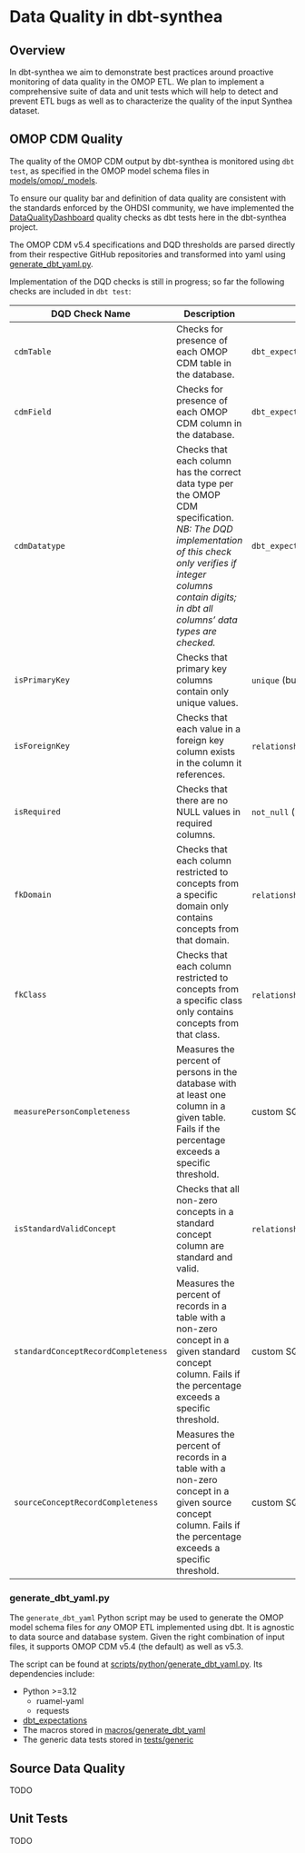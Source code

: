 # Data Quality in dbt-synthea

## Overview

In dbt-synthea we aim to demonstrate best practices around proactive monitoring of data quality in the OMOP ETL.  We plan to implement a comprehensive suite of data and unit tests which will help to detect and prevent ETL bugs as well as to characterize the quality of the input Synthea dataset.

## OMOP CDM Quality

The quality of the OMOP CDM output by dbt-synthea is monitored using `dbt test`, as specified in the OMOP model schema files in [models/omop/_models](./models/omop/_models).

To ensure our quality bar and definition of data quality are consistent with the standards enforced by the OHDSI community, we have implemented the [DataQualityDashboard](https://github.com/OHDSI/DataQualityDashboard) quality checks as dbt tests here in the dbt-synthea project.

The OMOP CDM v5.4 specifications and DQD thresholds are parsed directly from their respective GitHub repositories and transformed into yaml using [generate_dbt_yaml.py](.scripts/python/generate_dbt_yaml.py).

Implementation of the DQD checks is still in progress; so far the following checks are included in `dbt test`:

| DQD Check Name                      | Description                                                                                                                                                                                                                  | dbt test implementation                                    |
| ----------------------------------- | ---------------------------------------------------------------------------------------------------------------------------------------------------------------------------------------------------------------------------- | ---------------------------------------------------------- |
| `cdmTable`                          | Checks for presence of each OMOP CDM table in the database.                                                                                                                                                                  | `dbt_expectations.expect_column_to_exist`                  |
| `cdmField`                          | Checks for presence of each OMOP CDM column in the database.                                                                                                                                                                 | `dbt_expectations.expect_column_to_exist`                  |
| `cdmDatatype`                       | Checks that each column has the correct data type per the OMOP CDM specification.<br>*NB: The DQD implementation of this check only verifies if integer columns contain digits; in dbt all columns’ data types are checked.* | `dbt_expectations.expect_column_values_to_be_in_type_list` |
| `isPrimaryKey`                      | Checks that primary key columns contain only unique values.                                                                                                                                                                  | `unique` (built-in test)                                   |
| `isForeignKey`                      | Checks that each value in a foreign key column exists in the column it references.                                                                                                                                           | `relationships` (built-in test)                            |
| `isRequired`                        | Checks that there are no NULL values in required columns.                                                                                                                                                                    | `not_null` (built-in test)                                 |
| `fkDomain`                          | Checks that each column restricted to concepts from a specific domain only contains concepts from that domain.                                                                                                               | `relationships_where` (built-in test)                      |
| `fkClass`                           | Checks that each column restricted to concepts from a specific class only contains concepts from that class.                                                                                                                 | `relationships_where` (built-in test)                      |
| `measurePersonCompleteness`         | Measures the percent of persons in the database with at least one column in a given table. Fails if the percentage exceeds a specific threshold.                                                                             | custom SQL macro                                           |
| `isStandardValidConcept`            | Checks that all non-zero concepts in a standard concept column are standard and valid.                                                                                                                                       | `relationships_where` (built-in test)                      |
| `standardConceptRecordCompleteness` | Measures the percent of records in a table with a non-zero concept in a given standard concept column. Fails if the percentage exceeds a specific threshold.                                                                 | custom SQL macro                                           |
| `sourceConceptRecordCompleteness`   | Measures the percent of records in a table with a non-zero concept in a given source concept column. Fails if the percentage exceeds a specific threshold.                                                                   | custom SQL macro                                           |

### generate_dbt_yaml.py

The `generate_dbt_yaml` Python script may be used to generate the OMOP model schema files for *any* OMOP ETL implemented using dbt.  It is agnostic to data source and database system.  Given the right combination of input files, it supports OMOP CDM v5.4 (the default) as well as v5.3.

The script can be found at [scripts/python/generate_dbt_yaml.py](.scripts/python/generate_dbt_yaml.py).  Its dependencies include:

* Python >=3.12
  * ruamel-yaml
  * requests
* [dbt_expectations](https://hub.getdbt.com/metaplane/dbt_expectations/latest/)
* The macros stored in [macros/generate_dbt_yaml](./macros/generate_dbt_yaml)
* The generic data tests stored in [tests/generic](.tests/generic)

## Source Data Quality

TODO

## Unit Tests

TODO